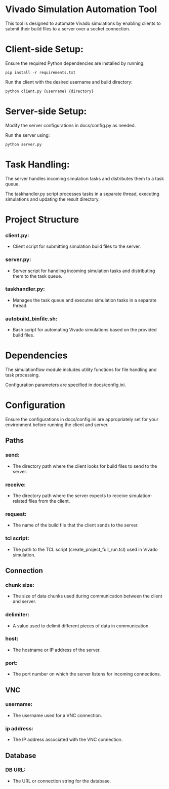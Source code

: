 # Vivado Simulation Automation Tool

This tool is designed to automate Vivado simulations by enabling clients to submit their build files to a server over a socket connection.



# Client-side Setup:

Ensure the required Python dependencies are installed by running:

    pip install -r requirements.txt

Run the client with the desired username and build directory:

    python client.py {username} {directory}



# Server-side Setup:

Modify the server configurations in docs/config.py as needed.

Run the server using:

    python server.py



# Task Handling:

The server handles incoming simulation tasks and distributes them to a task queue.

The taskhandler.py script processes tasks in a separate thread, executing simulations and updating the result directory.
  


# Project Structure

<h3>client.py:</h3>

- Client script for submitting simulation build files to the server.


<h3>server.py:</h3>

- Server script for handling incoming simulation tasks and distributing them to the task queue.


<h3>taskhandler.py:</h3>

- Manages the task queue and executes simulation tasks in a separate thread.


<h3>autobuild_binfile.sh:</h3>

- Bash script for automating Vivado simulations based on the provided build files.



# Dependencies

The simulationflow module includes utility functions for file handling and task processing.

Configuration parameters are specified in docs/config.ini.



# Configuration

Ensure the configurations in docs/config.ini are appropriately set for your environment before running the client and server.


<h2>Paths</h2>

<h3>send:</h3>
  
- The directory path where the client looks for build files to send to the server.


<h3>receive:</h3>

- The directory path where the server expects to receive simulation-related files from the client.


<h3>request:</h3>
    
- The name of the build file that the client sends to the server.


<h3>tcl script:</h3>
  
- The path to the TCL script (create_project_full_run.tcl) used in Vivado simulation.



<h2>Connection</h2>

<h3>chunk size:</h3>
    
- The size of data chunks used during communication between the client and server.


<h3>delimiter:</h3>
  
- A value used to delimit different pieces of data in communication.


<h3>host:</h3>
    
- The hostname or IP address of the server.


<h3>port:</h3>
    
- The port number on which the server listens for incoming connections.



<h2>VNC</h2>

<h3>username:</h3>
  
- The username used for a VNC connection.


<h3>ip address:</h3>
   
- The IP address associated with the VNC connection.



<h2>Database</h2>

<h3>DB URL:</h3>
     
- The URL or connection string for the database.
